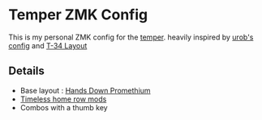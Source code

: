 # Temper ZMK Config

This is my personal ZMK config for the [temper](https://github.com/raeedcho/temper).
heavily inspired by [urob's config](https://github.com/urob/zmk-config) and [T-34 Layout](https://www.jonashietala.se/blog/2021/06/03/the-t-34-keyboard-layout/)

## Details

- Base layout : [Hands Down Promethium](https://cyanophage.github.io/#handsdown-promethium)
- [Timeless home row mods](https://github.com/urob/zmk-config#timeless-homerow-mods)
- Combos with a thumb key
